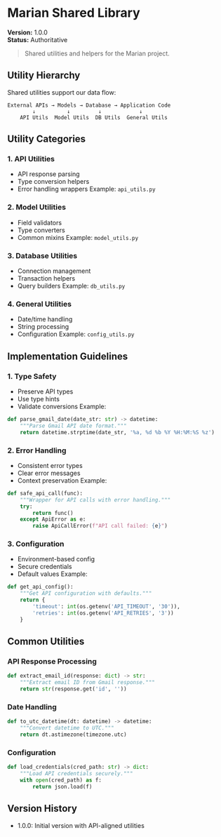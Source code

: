 # Marian Shared Library

**Version:** 1.0.0  
**Status:** Authoritative

> Shared utilities and helpers for the Marian project.

## Utility Hierarchy

Shared utilities support our data flow:

```
External APIs → Models → Database → Application Code
        ↓          ↓         ↓            ↓
    API Utils  Model Utils  DB Utils  General Utils
```

## Utility Categories

### 1. API Utilities
- API response parsing
- Type conversion helpers
- Error handling wrappers
Example: `api_utils.py`

### 2. Model Utilities
- Field validators
- Type converters
- Common mixins
Example: `model_utils.py`

### 3. Database Utilities
- Connection management
- Transaction helpers
- Query builders
Example: `db_utils.py`

### 4. General Utilities
- Date/time handling
- String processing
- Configuration
Example: `config_utils.py`

## Implementation Guidelines

### 1. Type Safety
- Preserve API types
- Use type hints
- Validate conversions
Example:
```python
def parse_gmail_date(date_str: str) -> datetime:
    """Parse Gmail API date format."""
    return datetime.strptime(date_str, '%a, %d %b %Y %H:%M:%S %z')
```

### 2. Error Handling
- Consistent error types
- Clear error messages
- Context preservation
Example:
```python
def safe_api_call(func):
    """Wrapper for API calls with error handling."""
    try:
        return func()
    except ApiError as e:
        raise ApiCallError(f"API call failed: {e}")
```

### 3. Configuration
- Environment-based config
- Secure credentials
- Default values
Example:
```python
def get_api_config():
    """Get API configuration with defaults."""
    return {
        'timeout': int(os.getenv('API_TIMEOUT', '30')),
        'retries': int(os.getenv('API_RETRIES', '3'))
    }
```

## Common Utilities

### API Response Processing
```python
def extract_email_id(response: dict) -> str:
    """Extract email ID from Gmail response."""
    return str(response.get('id', ''))
```

### Date Handling
```python
def to_utc_datetime(dt: datetime) -> datetime:
    """Convert datetime to UTC."""
    return dt.astimezone(timezone.utc)
```

### Configuration
```python
def load_credentials(cred_path: str) -> dict:
    """Load API credentials securely."""
    with open(cred_path) as f:
        return json.load(f)
```

## Version History
- 1.0.0: Initial version with API-aligned utilities

